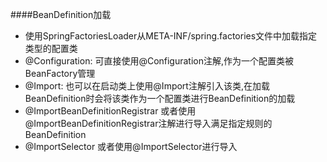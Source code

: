 ####BeanDefinition加载
* 使用SpringFactoriesLoader从META-INF/spring.factories文件中加载指定类型的配置类
* @Configuration: 可直接使用@Configuration注解,作为一个配置类被BeanFactory管理
* @Import: 也可以在启动类上使用@Import注解引入该类,在加载BeanDefinition时会将该类作为一个配置类进行BeanDefinition的加载
* @ImportBeanDefinitionRegistrar 或者使用@ImportBeanDefinitionRegistrar注解进行导入满足指定规则的BeanDefinition
* @ImportSelector 或者使用@ImportSelector进行导入

